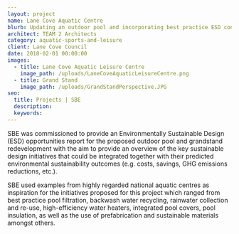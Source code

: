 ```yaml
---
layout: project
name: Lane Cove Aquatic Centre
blurb: Updating an outdoor pool and incorporating best practice ESD concepts
architect: TEAM 2 Architects
category: aquatic-sports-and-leisure
client: Lane Cove Council
date: 2018-02-01 00:00:00
images:
  - title: Lane Cove Aquatic Leisure Centre
    image_path: /uploads/LaneCoveAquaticLeisureCentre.png
  - title: Grand Stand
    image_path: /uploads/GrandStandPerspective.JPG
seo:
  title: Projects | SBE
  description:
  keywords:
---
```


SBE was commissioned to provide an Environmentally Sustainable Design (ESD) opportunities report for the proposed outdoor pool and grandstand redevelopment with the aim to provide an overview of the key sustainable design initiatives that could be integrated together with their predicted environmental sustainability outcomes (e.g. costs, savings, GHG emissions reductions, etc.).

SBE used examples from highly regarded national aquatic centres as inspiration for the initiatives proposed for this project which ranged from best practice pool filtration, backwash water recycling, rainwater collection and re-use, high-efficiency water heaters, integrated pool covers, pool insulation, as well as the use of prefabrication and sustainable materials amongst others.<br>&nbsp;
